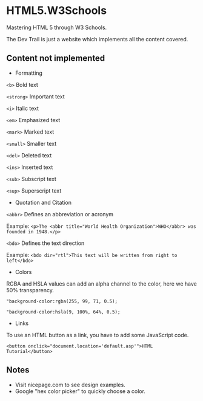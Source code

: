 # HTML5.W3Schools
 Mastering HTML 5 through W3 Schools. 

 The Dev Trail is just a website which implements all the content covered.

 ## Content not implemented

 - Formatting

 ``<b>`` Bold text

 ``<strong>`` Important text

 ``<i>`` Italic text

 ``<em>`` Emphasized text

 ``<mark>`` Marked text

 ``<small>`` Smaller text

 ``<del>`` Deleted text

 ``<ins>`` Inserted text

 ``<sub>`` Subscript text

 ``<sup>`` Superscript text

 - Quotation and Citation

 ``<abbr>`` Defines an abbreviation or acronym

 Example: ``<p>The <abbr title="World Health Organization">WHO</abbr> was founded in 1948.</p>``

 ``<bdo>`` Defines the text direction

 Example: ``<bdo dir="rtl">This text will be written from right to left</bdo>``

 - Colors

 RGBA and HSLA values can add an alpha channel to the color, here we have 50% transparency.

 ``"background-color:rgba(255, 99, 71, 0.5);``

 ``"background-color:hsla(9, 100%, 64%, 0.5);``

 - Links

 To use an HTML button as a link, you have to add some JavaScript code.

 ``<button onclick="document.location='default.asp'">HTML Tutorial</button>``

 ## Notes

 - Visit nicepage.com to see design examples.
 - Google "hex color picker" to quickly choose a color.









